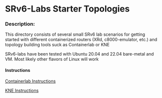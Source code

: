 # SRv6-Labs Starter Topologies

### Description: 
This directory consists of several small SRv6 lab scenarios for getting started with different containerized routers (XRd, c8000-emulator, etc.) and topology building tools suck as Containerlab or KNE

SRv6-labs have been tested with Ubuntu 20.04 and 22.04 bare-metal and VM. Most likely other flavors of Linux will work

#### Instructions
[Containerlab Instructions](./clab-README.md)

[KNE Instructions](./kne-README.md)
